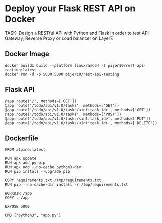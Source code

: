 # Deploy your Flask REST API on Docker 

TASK: Design a RESTful API with Python and Flask in order to test API Gateway, Reverse Proxy or Load balancer on Layer7.

## Docker Image

``` 
docker buildx build --platform linux/amd64 -t pijer10/rest-api-testing:latest .
docker run -d -p 5000:5000 pijer10/rest-api-testing
```

## Flask API

```
@app.route('/', methods=['GET'])
@app.route('/todo/api/v1.0/tasks', methods=['GET'])
@app.route('/todo/api/v1.0/tasks/<int:task_id>', methods=['GET'])
@app.route('/todo/api/v1.0/tasks', methods=['POST'])
@app.route('/todo/api/v1.0/tasks/<int:task_id>', methods=['PUT'])
@app.route('/todo/api/v1.0/tasks/<int:task_id>', methods=['DELETE'])
```


## Dockerfile

```
FROM alpine:latest

RUN apk update
RUN apk add py-pip
RUN apk add --no-cache python3-dev 
RUN pip install --upgrade pip

COPY requirements.txt /tmp/requirements.txt
RUN pip --no-cache-dir install -r /tmp/requirements.txt

WORKDIR /app
COPY . /app

EXPOSE 5000

CMD ["python3", "app.py"]
```
